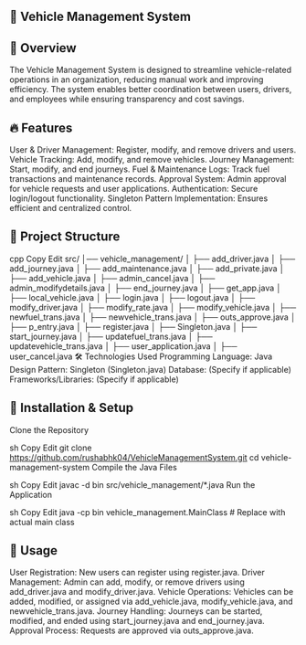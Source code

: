 ## 🚗 Vehicle Management System

## 📌 Overview
The Vehicle Management System is designed to streamline vehicle-related operations in an organization, reducing manual work and improving efficiency. The system enables better coordination between users, drivers, and employees while ensuring transparency and cost savings.

## 🔥 Features
User & Driver Management: Register, modify, and remove drivers and users.
Vehicle Tracking: Add, modify, and remove vehicles.
Journey Management: Start, modify, and end journeys.
Fuel & Maintenance Logs: Track fuel transactions and maintenance records.
Approval System: Admin approval for vehicle requests and user applications.
Authentication: Secure login/logout functionality.
Singleton Pattern Implementation: Ensures efficient and centralized control.

## 📁 Project Structure
cpp
Copy
Edit
src/
│── vehicle_management/
│   ├── add_driver.java
│   ├── add_journey.java
│   ├── add_maintenance.java
│   ├── add_private.java
│   ├── add_vehicle.java
│   ├── admin_cancel.java
│   ├── admin_modifydetails.java
│   ├── end_journey.java
│   ├── get_app.java
│   ├── local_vehicle.java
│   ├── login.java
│   ├── logout.java
│   ├── modify_driver.java
│   ├── modify_rate.java
│   ├── modify_vehicle.java
│   ├── newfuel_trans.java
│   ├── newvehicle_trans.java
│   ├── outs_approve.java
│   ├── p_entry.java
│   ├── register.java
│   ├── Singleton.java
│   ├── start_journey.java
│   ├── updatefuel_trans.java
│   ├── updatevehicle_trans.java
│   ├── user_application.java
│   ├── user_cancel.java
🛠️ Technologies Used
Programming Language: Java
Design Pattern: Singleton (Singleton.java)
Database: (Specify if applicable)
Frameworks/Libraries: (Specify if applicable)

## 🚀 Installation & Setup
Clone the Repository

sh
Copy
Edit
git clone https://github.com/rushabhk04/VehicleManagementSystem.git
cd vehicle-management-system
Compile the Java Files

sh
Copy
Edit
javac -d bin src/vehicle_management/*.java
Run the Application

sh
Copy
Edit
java -cp bin vehicle_management.MainClass  # Replace with actual main class

## 📖 Usage
User Registration: New users can register using register.java.
Driver Management: Admin can add, modify, or remove drivers using add_driver.java and modify_driver.java.
Vehicle Operations: Vehicles can be added, modified, or assigned via add_vehicle.java, modify_vehicle.java, and newvehicle_trans.java.
Journey Handling: Journeys can be started, modified, and ended using start_journey.java and end_journey.java.
Approval Process: Requests are approved via outs_approve.java.